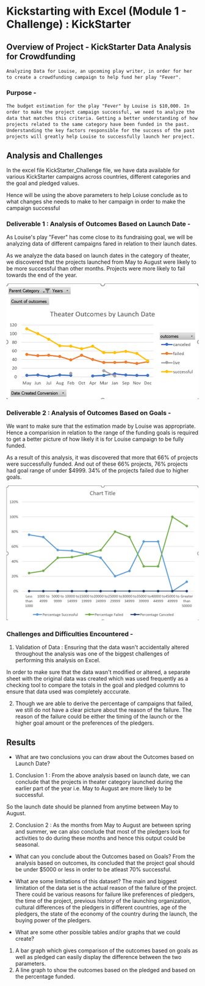 # Kickstarting with Excel (Module 1 - Challenge) : KickStarter 

## Overview of Project - KickStarter Data Analysis for Crowdfunding
	Analyzing Data for Louise, an upcoming play writer, in order for her to create a crowdfunding campaign to help fund her play "Fever".

### Purpose - 
	The budget estimation for the play "Fever" by Louise is $10,000. In order to make the project campaign successful, we need to analyze the data that matches this criteria. Getting a better understanding of how projects related to the same category have been funded in the past. Understanding the key factors responsible for the success of the past projects will greatly help Louise to successfully launch her project. 

## Analysis and Challenges
In the excel file KickStarter_Challenge file, we have data available for various KickStarter campaigns across countries, different categories and the goal and pledged values.
	
Hence will be using the above parameters to help Loiuse conclude as to what changes she needs to make to her campaign in order to make the campaign successful

### Deliverable 1 : Analysis of Outcomes Based on Launch Date -
As Louise's play "Fever" has come close to its fundraising goal, we will be analyzing data of different campaigns fared in relation to their launch dates.
	
As we analyze the data based on launch dates in the category of theater, we discovered that the projects launched from May to August were likely to be more successful than other months. Projects were more likely to fail towards the end of the year.

![Theater Outcomes by Launch-Date](Resources/Theater_Outcomes_vs_Launch_Date.png)


### Deliverable 2 : Analysis of Outcomes Based on Goals -
We want to make sure that the estimation made by Louise was appropriate. Hence a comparision in relation to the range of the funding goals is required to get a better picture of how likely it is for Louise campaign to be fully funded. 
 	
As a result of this analysis, it was discovered that more that 66% of projects were successfully funded. And out of these 66% projects, 76% projects had goal range of under $4999. 34% of the projects failed due to higher goals.

![Outcomes Based on Goals](Resources/Outcomes_based_vs_Goals.png)


### Challenges and Difficulties Encountered -
1. Validation of Data : Ensuring that the data wasn't accidentally altered throughout the analysis was one of the biggest challenges of performing this analysis on Excel.

In order to make sure that the data wasn't modified or altered, a separate sheet with the original data was created which was used frequently as a checking tool to compare the totals in the goal and pledged columns to ensure that data used was completely acccurate. 

2. Though we are able to derive the percentage of campaigns that failed, we still do not have a clear picture about the reason of the failure. The reason of the failure could be either the timing of the launch or the higher goal amount or the preferences of the pledgers.

## Results

- What are two conclusions you can draw about the Outcomes based on Launch Date?

1. Conclusion 1 : From the above analysis based on launch date, we can conclude that the projects in theater category launched during the earlier part of the year i.e. May to August are more likely to be successful.

So the launch date should be planned from anytime between May to August.

2. Conclusion 2 : As the months from May to August are between spring and summer, we can also conclude that most of the pledgers look for activities to do during these months and hence this output could be seasonal.

- What can you conclude about the Outcomes based on Goals?
From the analysis based on outcomes, its concluded that the project goal should be under $5000 or less in order to be atleast 70% successful.

- What are some limitations of this dataset?
The main and biggest limitation of the data set is the actual reason of the failure of the project. There could be various reasons for failure like preferences of pledgers, the time of the project, previous history of the launching organization, cultural differences of the pledgers in different countries, age of the pledgers, the state of the economy of the country during the launch, the buying power of the pledgers.

- What are some other possible tables and/or graphs that we could create?
1. A bar graph which gives comparison of the outcomes based on goals as well as pledged can easily display the difference between the two parameters.
2. A line graph to show the outcomes based on the pledged and based on the percentage funded.